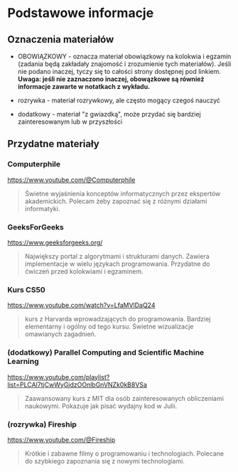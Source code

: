 # Podstawowe informacje

## Oznaczenia materiałów

- OBOWIĄZKOWY - oznacza materiał obowiązkowy na kolokwia i egzamin (zadania będą zakładały znajomość i zrozumienie tych materiałów). Jeśli nie podano inaczej, tyczy się to całości strony dostępnej pod linkiem. **Uwaga: jeśli nie zaznaczono inaczej, obowązkowe są również informacje zawarte w notatkach z wykładu.**

- rozrywka - materiał rozrywkowy, ale często mogący czegoś nauczyć

- dodatkowy - materiał "z gwiazdką", może przydać się bardziej zainteresowanym lub w przyszłości

## Przydatne materiały

### Computerphile
https://www.youtube.com/@Computerphile
> Świetne wyjaśnienia konceptów informatycznych przez ekspertów akademickich.
> Polecam żeby zapoznać się z różnymi działami informatyki.

### GeeksForGeeks
https://www.geeksforgeeks.org/
> Największy portal z algorytmami i strukturami danych.
> Zawiera implementacje w wielu językach programowania.
> Przydatne do ćwiczeń przed kolokwiami i egzaminem.

### Kurs CS50
https://www.youtube.com/watch?v=LfaMVlDaQ24
> kurs z Harvarda wprowadzających do programowania.
> Bardziej elementarny i ogólny od tego kursu.
> Świetne wizualizacje omawianych zagadnień.

### (dodatkowy) Parallel Computing and Scientific Machine Learning
https://www.youtube.com/playlist?list=PLCAl7tjCwWyGjdzOOnlbGnVNZk0kB8VSa
> Zaawansowany kurs z MIT dla osób zainteresowanych obliczeniami naukowymi.
> Pokazuje jak pisać wydajny kod w Julii.

### (rozrywka) Fireship
https://www.youtube.com/@Fireship
> Krótkie i zabawne filmy o programowaniu i technologiach.
> Polecane do szybkiego zapoznania się z nowymi technologiami.